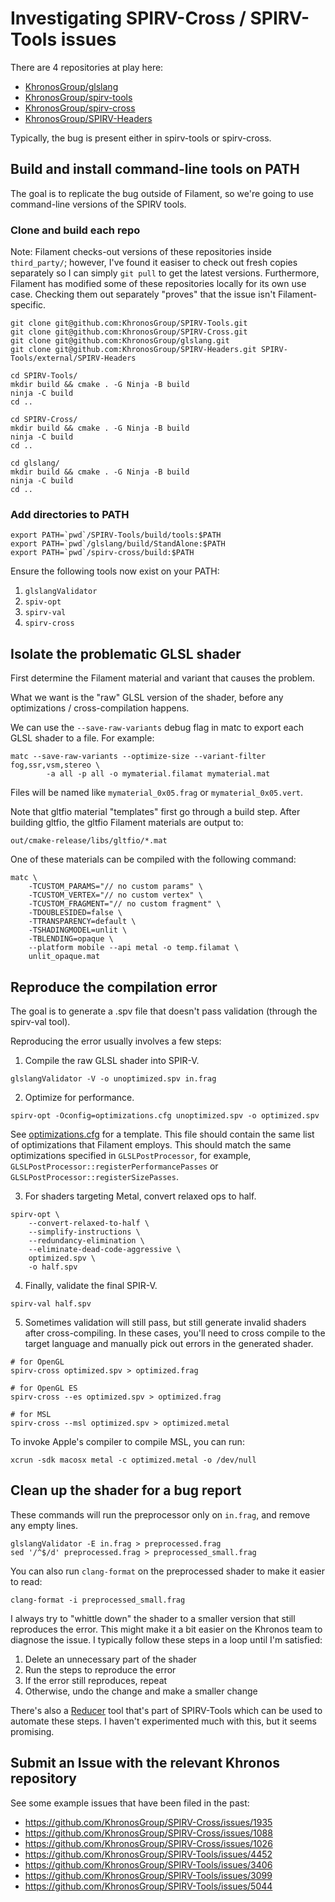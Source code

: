 # Investigating SPIRV-Cross / SPIRV-Tools issues

There are 4 repositories at play here:
- [KhronosGroup/glslang](https://github.com/KhronosGroup/glslang)
- [KhronosGroup/spirv-tools](https://github.com/KhronosGroup/SPIRV-Tools)
- [KhronosGroup/spirv-cross](https://github.com/KhronosGroup/SPIRV-Cross)
- [KhronosGroup/SPIRV-Headers](https://github.com/KhronosGroup/SPIRV-Headers)

Typically, the bug is present either in spirv-tools or spirv-cross.

## Build and install command-line tools on PATH

The goal is to replicate the bug outside of Filament, so we're going to use command-line versions of
the SPIRV tools.

### Clone and build each repo

Note: Filament checks-out versions of these repositories inside `third_party/`; however, I've found
it easiser to check out fresh copies separately so I can simply `git pull` to get the latest
versions. Furthermore, Filament has modified some of these repositories locally for its own use
case. Checking them out separately "proves" that the issue isn't Filament-specific.

```
git clone git@github.com:KhronosGroup/SPIRV-Tools.git
git clone git@github.com:KhronosGroup/SPIRV-Cross.git
git clone git@github.com:KhronosGroup/glslang.git
git clone git@github.com:KhronosGroup/SPIRV-Headers.git SPIRV-Tools/external/SPIRV-Headers

cd SPIRV-Tools/
mkdir build && cmake . -G Ninja -B build
ninja -C build
cd ..

cd SPIRV-Cross/
mkdir build && cmake . -G Ninja -B build
ninja -C build
cd ..

cd glslang/
mkdir build && cmake . -G Ninja -B build
ninja -C build
cd ..
```

### Add directories to PATH

```
export PATH=`pwd`/SPIRV-Tools/build/tools:$PATH
export PATH=`pwd`/glslang/build/StandAlone:$PATH
export PATH=`pwd`/spirv-cross/build:$PATH
```

Ensure the following tools now exist on your PATH:

1. `glslangValidator`
2. `spiv-opt`
3. `spirv-val`
4. `spirv-cross`

## Isolate the problematic GLSL shader

First determine the Filament material and variant that causes the problem.

What we want is the "raw" GLSL version of the shader, before any optimizations / cross-compilation
happens.

We can use the `--save-raw-variants` debug flag in matc to export each GLSL
shader to a file. For example:

```
matc --save-raw-variants --optimize-size --variant-filter fog,ssr,vsm,stereo \
        -a all -p all -o mymaterial.filamat mymaterial.mat
```

Files will be named like `mymaterial_0x05.frag` or `mymaterial_0x05.vert`.

Note that gltfio material "templates" first go through a build step. After building gltfio, the
gltfio Filament materials are output to:

```
out/cmake-release/libs/gltfio/*.mat
```

One of these materials can be compiled with the following command:

```
matc \
    -TCUSTOM_PARAMS="// no custom params" \
    -TCUSTOM_VERTEX="// no custom vertex" \
    -TCUSTOM_FRAGMENT="// no custom fragment" \
    -TDOUBLESIDED=false \
    -TTRANSPARENCY=default \
    -TSHADINGMODEL=unlit \
    -TBLENDING=opaque \
    --platform mobile --api metal -o temp.filamat \
    unlit_opaque.mat
```

## Reproduce the compilation error

The goal is to generate a .spv file that doesn't pass validation (through the spirv-val tool).

Reproducing the error usually involves a few steps:

1. Compile the raw GLSL shader into SPIR-V.

```
glslangValidator -V -o unoptimized.spv in.frag
```

2. Optimize for performance.

```
spirv-opt -Oconfig=optimizations.cfg unoptimized.spv -o optimized.spv
```

See [optimizations.cfg](optimizations.cfg) for a template. This file should contain the same list of optimizations that
Filament employs. This should match the same optimizations specified in `GLSLPostProcessor`, for
example, `GLSLPostProcessor::registerPerformancePasses` or `GLSLPostProcessor::registerSizePasses`.

3. For shaders targeting Metal, convert relaxed ops to half.

```
spirv-opt \
    --convert-relaxed-to-half \
    --simplify-instructions \
    --redundancy-elimination \
    --eliminate-dead-code-aggressive \
    optimized.spv \
    -o half.spv
```

4. Finally, validate the final SPIR-V.

```
spirv-val half.spv
```

5. Sometimes validation will still pass, but still generate invalid shaders after cross-compiling.
   In these cases, you'll need to cross compile to the target language and manually pick out errors
   in the generated shader.

```
# for OpenGL
spirv-cross optimized.spv > optimized.frag

# for OpenGL ES
spirv-cross --es optimized.spv > optimized.frag

# for MSL
spirv-cross --msl optimized.spv > optimized.metal
```

To invoke Apple's compiler to compile MSL, you can run:

```
xcrun -sdk macosx metal -c optimized.metal -o /dev/null
```

## Clean up the shader for a bug report

These commands will run the preprocessor only on `in.frag`, and remove any empty lines.

```
glslangValidator -E in.frag > preprocessed.frag
sed '/^$/d' preprocessed.frag > preprocessed_small.frag
```

You can also run `clang-format` on the preprocessed shader to make it easier to read:

```
clang-format -i preprocessed_small.frag
```

I always try to "whittle down" the shader to a smaller version that still reproduces the error. This
might make it a bit easier on the Khronos team to diagnose the issue. I typically follow these steps
in a loop until I'm satisfied:

1. Delete an unnecessary part of the shader
2. Run the steps to reproduce the error
3. If the error still reproduces, repeat
4. Otherwise, undo the change and make a smaller change

There's also a [Reducer](https://github.com/KhronosGroup/SPIRV-Tools#reducer) tool that's part of
SPIRV-Tools which can be used to automate these steps. I haven't experimented much with this, but it
seems promising.

## Submit an Issue with the relevant Khronos repository

See some example issues that have been filed in the past:

- https://github.com/KhronosGroup/SPIRV-Cross/issues/1935
- https://github.com/KhronosGroup/SPIRV-Cross/issues/1088
- https://github.com/KhronosGroup/SPIRV-Cross/issues/1026
- https://github.com/KhronosGroup/SPIRV-Tools/issues/4452
- https://github.com/KhronosGroup/SPIRV-Tools/issues/3406
- https://github.com/KhronosGroup/SPIRV-Tools/issues/3099
- https://github.com/KhronosGroup/SPIRV-Tools/issues/5044

